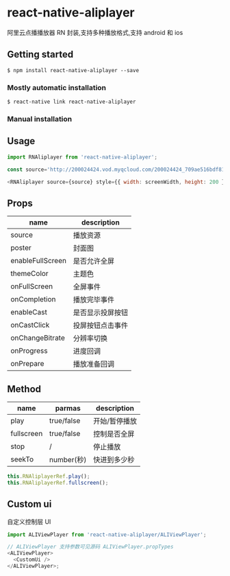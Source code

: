 # react-native-aliplayer

阿里云点播播放器 RN 封装,支持多种播放格式,支持 android 和 ios

## Getting started

`$ npm install react-native-aliplayer --save`

### Mostly automatic installation

`$ react-native link react-native-aliplayer`

### Manual installation

## Usage

```javascript
import RNAliplayer from 'react-native-aliplayer';

const source='http://200024424.vod.myqcloud.com/200024424_709ae516bdf811e6ad39991f76a4df69.f20.mp4'

<RNAliplayer source={source} style={{ width: screenWidth, height: 200 }} />;
```

## Props

| name             | description      |
| ---------------- | ---------------- |
| source           | 播放资源         |
| poster           | 封面图           |
| enableFullScreen | 是否允许全屏     |
| themeColor       | 主题色           |
| onFullScreen     | 全屏事件         |
| onCompletion     | 播放完毕事件     |
| enableCast       | 是否显示投屏按钮 |
| onCastClick      | 投屏按钮点击事件 |
| onChangeBitrate  | 分辨率切换       |
| onProgress       | 进度回调         |
| onPrepare        | 播放准备回调     |

## Method

| name       | parmas     | description   |
| ---------- | ---------- | ------------- |
| play       | true/false | 开始/暂停播放 |
| fullscreen | true/false | 控制是否全屏  |
| stop       | /          | 停止播放      |
| seekTo     | number(秒) | 快进到多少秒  |

```js
this.RNAliplayerRef.play();
this.RNAliplayerRef.fullscreen();
```

## Custom ui

自定义控制层 UI

```javascript
import ALIViewPlayer from 'react-native-aliplayer/ALIViewPlayer';

// ALIViewPlayer 支持参数可见源码 ALIViewPlayer.propTypes
<ALIViewPlayer>
  <CustomUi />
</ALIViewPlayer>;
```
